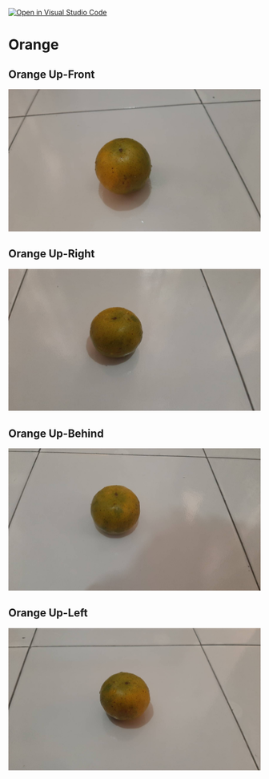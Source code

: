 [![Open in Visual Studio Code](https://classroom.github.com/assets/open-in-vscode-f059dc9a6f8d3a56e377f745f24479a46679e63a5d9fe6f495e02850cd0d8118.svg)](https://classroom.github.com/online_ide?assignment_repo_id=5666383&assignment_repo_type=AssignmentRepo)
# Orange
## Orange Up-Front
![Orange Front](./Picture/526733.jpg) 

## Orange Up-Right
![Orange Right](./Picture/526734.jpg)

## Orange Up-Behind
![Orange Behind](./Picture/526735.jpg)

## Orange Up-Left
![Orange Left](./Picture/526736.jpg)